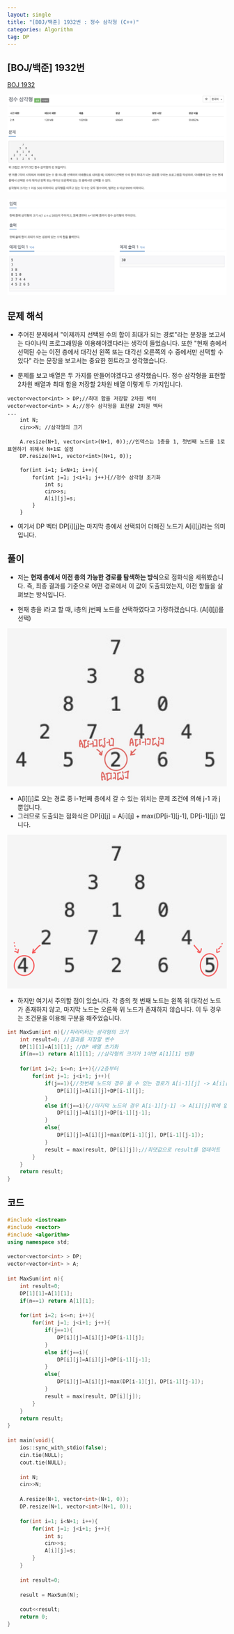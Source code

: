 ```yaml
---
layout: single
title: "[BOJ/백준] 1932번 : 정수 삼각형 (C++)"
categories: Algorithm
tag: DP
---
```


## [BOJ/백준] 1932번 
[BOJ 1932](https://www.acmicpc.net/problem/1932)

![Alt text](/assets/images/1932.png)

![Alt text](/assets/images/1932e.png)

## 문제 해석
- 주어진 문제에서 "이제까지 선택된 수의 합이 최대가 되는 경로"라는 문장을 보고서는 다이나믹 프로그래밍을 이용해야겠다라는 생각이 들었습니다. 또한 "현재 층에서 선택된 수는 이전 층에서 대각선 왼쪽 또는 대각선 오른쪽의 수 중에서만 선택할 수 있다" 라는 문장을 보고서는 중요한 힌트라고 생각했습니다. 

- 문제를 보고 배열은 두 가지를 만들어야겠다고 생각했습니다. 정수 삼각형을 표현할 2차원 배열과 최대 합을 저장할 2차원 배열 이렇게 두 가지입니다.

```
vector<vector<int> > DP;//최대 합을 저장할 2차원 벡터
vector<vector<int> > A;//정수 삼각형을 표현할 2차원 벡터
...
    int N;
    cin>>N; //삼각형의 크기

    A.resize(N+1, vector<int>(N+1, 0));//인덱스는 1층을 1, 첫번째 노드를 1로 표현하기 위해서 N+1로 설정
    DP.resize(N+1, vector<int>(N+1, 0));

    for(int i=1; i<N+1; i++){
        for(int j=1; j<i+1; j++){//정수 삼각형 초기화
            int s;
            cin>>s;
            A[i][j]=s;
        }
    }
```

- 여기서 DP 벡터 DP[i][j]는 마지막 층에서 선택되어 더해진 노드가 A[i][j]라는 의미입니다.

## 풀이
- 저는 **현재 층에서 이전 층의 가능한 경로를 탐색하는 방식**으로 점화식을 세워봤습니다. 즉, 최종 결과를 기준으로 어떤 경로에서 이 값이 도출되었는지, 이전 항들을 살펴보는 방식입니다. 

- 현재 층을 i라고 할 때, i층의 j번째 노드를 선택하였다고 가정하겠습니다. (A[i][j]를 선택) 

![Alt text](/assets/images/1932ex.jpg)

- A[i][j]로 오는 경로 중 i-1번째 층에서 갈 수 있는 위치는 문제 조건에 의해 j-1 과  j 뿐입니다.
- 그러므로 도출되는 점화식은 DP[i][j] = A[i][j] + max(DP[i-1][j-1], DP[i-1][j]) 입니다.

![Alt text](/assets/images/1932ex2.jpeg)

- 하지만 여기서 주의할 점이 있습니다. 각 층의 첫 번째 노드는 왼쪽 위 대각선 노드가 존재하지 않고, 마지막 노드는 오른쪽 위 노드가 존재하지 않습니다. 이 두 경우는 조건문을 이용해 구분을 해주었습니다.

```C++
int MaxSum(int n){//파라미터는 삼각형의 크기
    int result=0; //결과를 저장할 변수
    DP[1][1]=A[1][1]; //DP 배열 초기화
    if(n==1) return A[1][1]; //삼각형의 크기가 1이면 A[1][1] 반환

    for(int i=2; i<=n; i++){//2층부터
        for(int j=1; j<i+1; j++){
            if(j==1){//첫번째 노드의 경우 올 수 있는 경로가 A[i-1][j] -> A[i][j]밖에 없음
                DP[i][j]=A[i][j]+DP[i-1][j];
            }
            else if(j==i){//마지막 노드의 경우 A[i-1][j-1] -> A[i][j]밖에 없음
                DP[i][j]=A[i][j]+DP[i-1][j-1];
            }
            else{
                DP[i][j]=A[i][j]+max(DP[i-1][j], DP[i-1][j-1]);
            }
            result = max(result, DP[i][j]);//최댓값으로 result를 업데이트
        }
    }
    return result;
}
```

## 코드 

```C++
#include <iostream>
#include <vector>
#include <algorithm>
using namespace std;

vector<vector<int> > DP;
vector<vector<int> > A;

int MaxSum(int n){
    int result=0;
    DP[1][1]=A[1][1];
    if(n==1) return A[1][1];

    for(int i=2; i<=n; i++){
        for(int j=1; j<i+1; j++){
            if(j==1){
                DP[i][j]=A[i][j]+DP[i-1][j];
            }
            else if(j==i){
                DP[i][j]=A[i][j]+DP[i-1][j-1];
            }
            else{
                DP[i][j]=A[i][j]+max(DP[i-1][j], DP[i-1][j-1]);
            }
            result = max(result, DP[i][j]);
        }
    }
    return result;
}

int main(void){
    ios::sync_with_stdio(false);
    cin.tie(NULL);
    cout.tie(NULL);

    int N; 
    cin>>N; 

    A.resize(N+1, vector<int>(N+1, 0));
    DP.resize(N+1, vector<int>(N+1, 0));

    for(int i=1; i<N+1; i++){
        for(int j=1; j<i+1; j++){
            int s;
            cin>>s;
            A[i][j]=s;
        }
    }

    int result=0;

    result = MaxSum(N);

    cout<<result;
    return 0;
}
```





